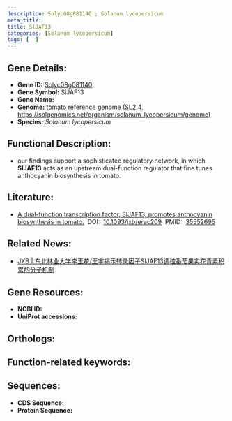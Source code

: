 ```yaml
---
description: Solyc08g081140 ; Solanum lycopersicum
meta_title:
title: SlJAF13
categories: [Solanum lycopersicum]
tags: [  ]
---
```


## Gene Details:
- **Gene ID:**	[Solyc08g081140]()
- **Gene Symbol:** SlJAF13
- **Gene Name:** 
- **Genome:** [tomato reference genome (SL2.4, https://solgenomics.net/organism/solanum_lycopersicum/genome)]()
- **Species:** *Solanum lycopersicum*

## Functional Description:
   - our findings support a sophisticated regulatory network, in which **SlJAF13** acts as an upstream dual-function regulator that fine tunes anthocyanin biosynthesis in tomato.

## Literature:
   - [A dual-function transcription factor, SlJAF13, promotes anthocyanin biosynthesis in tomato.]( https://academic.oup.com/jxb/article/73/16/5559/6584502?login=true)&nbsp;&nbsp;DOI:&nbsp;&nbsp;[10.1093/jxb/erac209](https://academic.oup.com/jxb/article/73/16/5559/6584502?login=true)&nbsp;&nbsp;PMID:&nbsp;&nbsp;[35552695](https://pubmed.ncbi.nlm.nih.gov/35552695/)

## Related News:
   - [JXB | 东北林业大学李玉花/王宇揭示转录因子SlJAF13调控番茄果实花青素积累的分子机制](https://mp.weixin.qq.com/s?__biz=Mzg3MDEwNDEyMg==&mid=2247529465&idx=6&sn=50200a8ec5ea660a7917808b470a06be&chksm=ce90deacf9e757baad547006c3453ef7859b3338fcfb99b1a49376ebd103461164e1f047f59a&scene=27#wechat_redirect)

## Gene Resources:
- **NCBI ID:** [](https://www.ncbi.nlm.nih.gov/gene/?term=)
- **UniProt accessions:** [](https://www.uniprot.org/uniprotkb//entry)

## Orthologs:

## Function-related keywords:


## Sequences:
- **CDS Sequence:**
- **Protein Sequence:**

